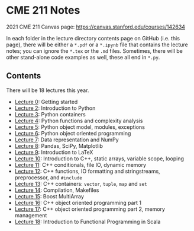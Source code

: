 # CME 211 Notes

2021 CME 211 Canvas page: <https://canvas.stanford.edu/courses/142634>

In each folder in the lecture directory contents page on GitHub (i.e. this page), there will be either a `*.pdf` or a `*.ipynb` file that contains the lecture notes; you can ignore the `*.tex` or the `.md` files. Sometimes, there will be other stand-alone code examples as well, these all end in `*.py`.

## Contents
There will be 18 lectures this year.

* [Lecture  0](lecture-00/): Getting started
* [Lecture  2](lecture-02/): Introduction to Python
* [Lecture  3](lecture-03/): Python containers
* [Lecture  4](lecture-04/): Python functions and complexity analysis
* [Lecture  5](lecture-05/): Python object model, modules, exceptions
* [Lecture  6](lecture-06/): Python object oriented programming
* [Lecture  7](lecture-07/): Data representation and NumPy
* [Lecture  8](lecture-08/): Pandas, SciPy, Matplotlib
* [Lecture  9](lecture-09/): Introduction to LaTeX
* [Lecture 10](lecture-10/): Introduction to C++, static arrays, variable scope, looping
* [Lecture 11](lecture-11/): C++ conditionals, file IO, dynamic memory
* [Lecture 12](lecture-12/): C++ functions, IO formatting and stringstreams, preprocessor, and     `#include`
* [Lecture 13](lecture-13/): C++ containers: `vector`, `tuple`, `map` and `set`
* [Lecture 14](lecture-14/): Compilation, Makefiles
* [Lecture 15](lecture-15/): Boost MultiArray
* [Lecture 16](lecture-16/): C++ object oriented programming part 1
* [Lecture 17](lecture-17/): C++ object oriented programming part 2, memory management
* [Lecture 18](lecture-18/): Introduction to Functional Programming in Scala